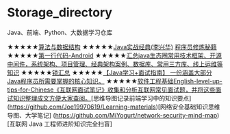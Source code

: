 # Storage_directory
Java、前端、Python、大数据学习仓库


★★★★★[算法与数据结构](https://github.com/wangyr45/Algorithm-and-data-structure)
★★★★★[Java实战经典(李兴华)](https://github.com/wangyr45/Study-Java)
[程序员修炼秘籍](https://github.com/yangengzhe/coding-guide_i3geek)
★★★★★[第一行代码-Android](https://github.com/wangyr45/Android_study)
★★★★★[汇总java生态圈常用技术框架、开源中间件，系统架构、项目管理、经典架构案例、数据库、常用三方库、线上运维等知识](https://github.com/aalansehaiyang/technology-talk)
★★★★★[锁汇总](https://github.com/aalansehaiyang/Lock-Learning)
★★★★★[【Java学习+面试指南】 一份涵盖大部分Java程序员所需要掌握的核心知识。](https://github.com/Snailclimb/JavaGuide)
★★★★★[软件工程基础](https://github.com/wxyyxc1992/SoftwareEngineering-Series)[English-level-up-tips-for-Chinese](https://byoungd.gitbook.io/english-level-up-tips/)[《互联网面试笔记》收集和分析互联网常见面试题，并将这些面试知识整理成文方便大家查阅。](https://github.com/zhengjianglong915/note-of-interview)[思维导图记录前端学习中的知识要点]
(https://github.com/Joe19970619/Learning-materials)[网络安全基础知识思维导图、大学笔记]
(https://github.com/MiYogurt/network-security-mind-map)[互联网 Java 工程师进阶知识完全扫盲]
